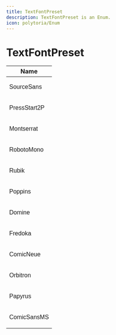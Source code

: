```yaml
---
title: TextFontPreset
description: TextFontPreset is an Enum.
icon: polytoria/Enum
---
```


<style>
@import url('https://fonts.googleapis.com/css2?family=Comic+Neue&family=Domine&family=Fredoka&family=Montserrat&family=Orbitron&family=Poppins&family=Press+Start+2P&family=Roboto+Mono&family=Rubik&family=Source+Sans+Pro&display=swap');
</style>

# TextFontPreset

| Name                                                                  |
| --------------------------------------------------------------------- |
| <p style="font-family: 'Source Sans Pro', sans-serif">SourceSans</p>  |
| <p style="font-family: 'Press Start 2P', sans-serif">PressStart2P</p> |
| <p style="font-family: 'Montserrat', sans-serif">Montserrat</p>       |
| <p style="font-family: 'Roboto Mono', sans-serif">RobotoMono</p>      |
| <p style="font-family: 'Rubik', sans-serif">Rubik</p>                 |
| <p style="font-family: 'Poppins', sans-serif">Poppins</p>             |
| <p style="font-family: 'Domine', sans-serif">Domine</p>               |
| <p style="font-family: 'Fredoka', sans-serif">Fredoka</p>             |
| <p style="font-family: 'Comic Neue', sans-serif">ComicNeue</p>        |
| <p style="font-family: 'Orbitron', sans-serif">Orbitron</p>           |
| <p style="font-family: 'Papyrus', sans-serif">Papyrus</p>             |
| <p style="font-family: 'Comic Sans MS', sans-serif">ComicSansMS</p>   |
